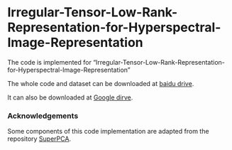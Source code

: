 # Irregular-Tensor-Low-Rank-Representation-for-Hyperspectral-Image-Representation
The code is implemented for “Irregular-Tensor-Low-Rank-Representation-for-Hyperspectral-Image-Representation”

The whole code and dataset can be downloaded at [baidu drive](https://pan.baidu.com/s/1R8r2kahDCSimE55duqWrxQ?pwd=hae3 ). 

It can also be downloaded at [Google dirve](https://drive.google.com/drive/folders/1S9_zQCfWxCBASmwcTNut2PFKOAcUqWic?usp=drive_link).

### Acknowledgements

Some components of this code implementation are adapted from the repository [SuperPCA](https://github.com/junjun-jiang/SuperPCA.).





